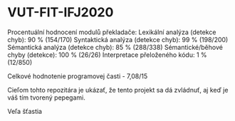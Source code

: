 # VUT-FIT-IFJ2020

Procentuální hodnocení modulů překladače:
Lexikální analýza (detekce chyb): 90 % (154/170)
Syntaktická analýza (detekce chyb): 99 % (198/200)
Sémantická analýza (detekce chyb): 85 % (288/338)
Sémantické/běhové chyby (detekce): 100 % (26/26)
Interpretace přeloženého kódu: 1 % (12/850)

Celkové hodnotenie programovej časti - 7,08/15

Cieľom tohto repozitára je ukázať, že tento projekt sa dá zvládnuť, aj keď je váš tím tvorený pepegami.

Veľa šťastia

